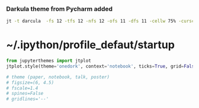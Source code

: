 ### Darkula theme from Pycharm added

```bash
jt -t darcula  -fs 12 -tfs 12 -nfs 12 -ofs 11 -dfs 11 -cellw 75% -cursc w -T
```

# ~/.ipython/profile_defaut/startup

```python
from jupyterthemes import jtplot
jtplot.style(theme='onedork', context='notebook', ticks=True, grid=False)

# theme (paper, notebook, talk, poster)
# figsize=(6, 4.5)
# fscale=1.4
# spines=False
# gridlines='--'
```
